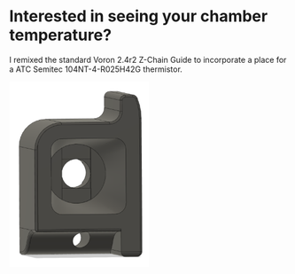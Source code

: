# Interested in seeing your chamber temperature?

I remixed the standard Voron 2.4r2 Z-Chain Guide to incorporate a place for a ATC Semitec 104NT-4-R025H42G thermistor.

<img src="./Images/ModifiedZChainGuideForThermistor.png" width="50%" height="50%" alt="Z Chain Guide with Thermistor"/>
